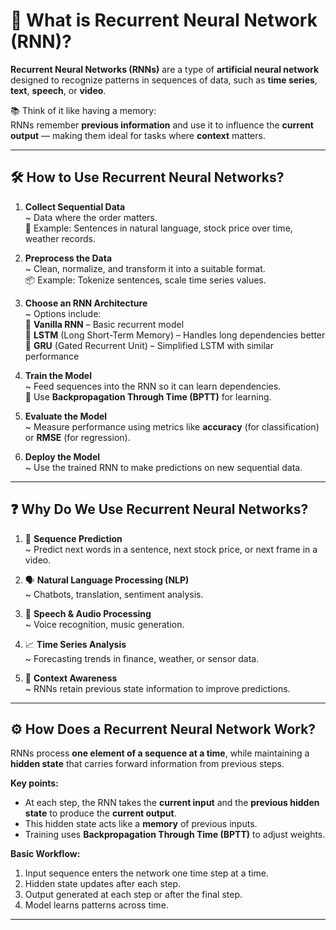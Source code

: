 # 🤖 What is Recurrent Neural Network (RNN)?

**Recurrent Neural Networks (RNNs)** are a type of **artificial neural network** designed to recognize patterns in sequences of data, such as **time series**, **text**, **speech**, or **video**.

📚 Think of it like having a memory:  
RNNs remember **previous information** and use it to influence the **current output** — making them ideal for tasks where **context** matters.

---

## 🛠️ How to Use Recurrent Neural Networks?

1. **Collect Sequential Data**  
   ~ Data where the order matters.  
   📸 Example: Sentences in natural language, stock price over time, weather records.

2. **Preprocess the Data**  
   ~ Clean, normalize, and transform it into a suitable format.  
   📦 Example: Tokenize sentences, scale time series values.

3. **Choose an RNN Architecture**  
   ~ Options include:  
     🔹 **Vanilla RNN** – Basic recurrent model  
     🔹 **LSTM** (Long Short-Term Memory) – Handles long dependencies better  
     🔹 **GRU** (Gated Recurrent Unit) – Simplified LSTM with similar performance

4. **Train the Model**  
   ~ Feed sequences into the RNN so it can learn dependencies.  
   🧠 Use **Backpropagation Through Time (BPTT)** for learning.

5. **Evaluate the Model**  
   ~ Measure performance using metrics like **accuracy** (for classification) or **RMSE** (for regression).

6. **Deploy the Model**  
   ~ Use the trained RNN to make predictions on new sequential data.

---

## ❓ Why Do We Use Recurrent Neural Networks?

1. 📜 **Sequence Prediction**  
   ~ Predict next words in a sentence, next stock price, or next frame in a video.

2. 🗣 **Natural Language Processing (NLP)**  
   ~ Chatbots, translation, sentiment analysis.

3. 🎵 **Speech & Audio Processing**  
   ~ Voice recognition, music generation.

4. 📈 **Time Series Analysis**  
   ~ Forecasting trends in finance, weather, or sensor data.

5. 🧠 **Context Awareness**  
   ~ RNNs retain previous state information to improve predictions.

---

## ⚙️ How Does a Recurrent Neural Network Work?

RNNs process **one element of a sequence at a time**, while maintaining a **hidden state** that carries forward information from previous steps.

**Key points:**
- At each step, the RNN takes the **current input** and the **previous hidden state** to produce the **current output**.
- This hidden state acts like a **memory** of previous inputs.
- Training uses **Backpropagation Through Time (BPTT)** to adjust weights.

**Basic Workflow:**
1. Input sequence enters the network one time step at a time.
2. Hidden state updates after each step.
3. Output generated at each step or after the final step.
4. Model learns patterns across time.

---


